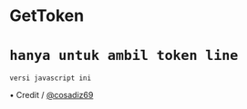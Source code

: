# GetToken

`hanya untuk ambil token line`
==========================
`versi javascript ini`

• Credit / [@cosadiz69](https://github.com/cosadiz69)
